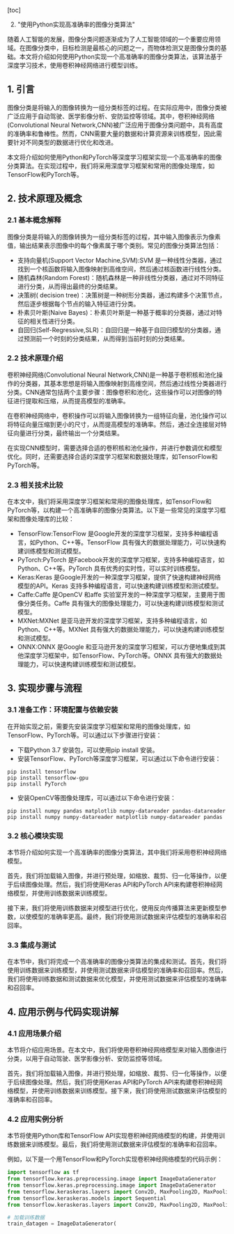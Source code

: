 
[toc]                    
                
                
2. "使用Python实现高准确率的图像分类算法"

随着人工智能的发展，图像分类问题逐渐成为了人工智能领域的一个重要应用领域。在图像分类中，目标检测是最核心的问题之一，而物体检测又是图像分类的基础。本文将介绍如何使用Python实现一个高准确率的图像分类算法，该算法基于深度学习技术，使用卷积神经网络进行模型训练。

## 1. 引言

图像分类是将输入的图像转换为一组分类标签的过程。在实际应用中，图像分类被广泛应用于自动驾驶、医学影像分析、安防监控等领域。其中，卷积神经网络(Convolutional Neural Network,CNN)被广泛应用于图像分类问题中，具有高度的准确率和鲁棒性。然而，CNN需要大量的数据和计算资源来训练模型，因此需要针对不同类型的数据进行优化和改进。

本文将介绍如何使用Python和PyTorch等深度学习框架实现一个高准确率的图像分类算法。在实现过程中，我们将采用深度学习框架和常用的图像处理库，如TensorFlow和PyTorch等。

## 2. 技术原理及概念

### 2.1 基本概念解释

图像分类是将输入的图像转换为一组分类标签的过程，其中输入图像表示为像素值，输出结果表示图像中的每个像素属于哪个类别。常见的图像分类算法包括：

- 支持向量机(Support Vector Machine,SVM):SVM 是一种线性分类器，通过找到一个核函数将输入图像映射到高维空间，然后通过核函数进行线性分类。
- 随机森林(Random Forest)：随机森林是一种非线性分类器，通过对不同特征进行分类，从而得出最终的分类结果。
- 决策树( decision tree)：决策树是一种树形分类器，通过构建多个决策节点，然后逐步根据每个节点的输入特征进行分类。
- 朴素贝叶斯(Naive Bayes)：朴素贝叶斯是一种基于概率的分类器，通过对特征的相关性进行分类。
- 自回归(Self-Regressive,SLR)：自回归是一种基于自回归模型的分类器，通过预测前一个时刻的分类结果，从而得到当前时刻的分类结果。

### 2.2 技术原理介绍

卷积神经网络(Convolutional Neural Network,CNN)是一种基于卷积核和池化操作的分类器，其基本思想是将输入图像映射到高维空间，然后通过线性分类器进行分类。CNN通常包括两个主要步骤：图像卷积和池化，这些操作可以对图像的特征进行提取和压缩，从而提高模型的准确率。

在卷积神经网络中，卷积操作可以将输入图像转换为一组特征向量，池化操作可以将特征向量压缩到更小的尺寸，从而提高模型的准确率。然后，通过全连接层对特征向量进行分类，最终输出一个分类结果。

在实现CNN模型时，需要选择合适的卷积核和池化操作，并进行参数调优和模型优化。同时，还需要选择合适的深度学习框架和数据处理库，如TensorFlow和PyTorch等。

### 2.3 相关技术比较

在本文中，我们将采用深度学习框架和常用的图像处理库，如TensorFlow和PyTorch等，以构建一个高准确率的图像分类算法。以下是一些常见的深度学习框架和图像处理库的比较：

- TensorFlow:TensorFlow 是Google开发的深度学习框架，支持多种编程语言，如Python、C++等。TensorFlow 具有强大的数据处理能力，可以快速构建训练模型和测试模型。
- PyTorch:PyTorch 是Facebook开发的深度学习框架，支持多种编程语言，如Python、C++等。PyTorch 具有优秀的实时性，可以实时训练模型。
- Keras:Keras 是Google开发的一种深度学习框架，提供了快速构建神经网络模型的API。Keras 支持多种编程语言，可以快速构建训练模型和测试模型。
- Caffe:Caffe 是OpenCV 和affe 实验室开发的一种深度学习框架，主要用于图像分类任务。Caffe 具有强大的图像处理能力，可以快速构建训练模型和测试模型。
- MXNet:MXNet 是亚马逊开发的深度学习框架，支持多种编程语言，如Python、C++等。MXNet 具有强大的数据处理能力，可以快速构建训练模型和测试模型。
- ONNX:ONNX 是Google 和亚马逊开发的深度学习框架，可以方便地集成到其他深度学习框架中，如TensorFlow、PyTorch等。ONNX 具有强大的数据处理能力，可以快速构建训练模型和测试模型。

## 3. 实现步骤与流程

### 3.1 准备工作：环境配置与依赖安装

在开始实现之前，需要先安装深度学习框架和常用的图像处理库，如TensorFlow、PyTorch等。可以通过以下步骤进行安装：

- 下载Python 3.7 安装包，可以使用pip install 安装。
- 安装TensorFlow、PyTorch等深度学习框架，可以通过以下命令进行安装：

```
pip install tensorflow
pip install tensorflow-gpu
pip install PyTorch
```

- 安装OpenCV等图像处理库，可以通过以下命令进行安装：

```
pip install numpy pandas matplotlib numpy-datareader pandas-datareader
pip install numpy numpy-datareader matplotlib numpy-datareader pandas
```

### 3.2 核心模块实现

本节将介绍如何实现一个高准确率的图像分类算法，其中我们将采用卷积神经网络模型。

首先，我们将加载输入图像，并进行预处理，如缩放、裁剪、归一化等操作，以便于后续图像处理。然后，我们将使用Keras API和PyTorch API来构建卷积神经网络模型，并使用训练数据来训练模型。

接下来，我们将使用训练数据来对模型进行优化，使用反向传播算法来更新模型参数，以使模型的准确率更高。最终，我们将使用测试数据来评估模型的准确率和召回率。

### 3.3 集成与测试

在本节中，我们将完成一个高准确率的图像分类算法的集成和测试。首先，我们将使用训练数据来训练模型，并使用测试数据来评估模型的准确率和召回率。然后，我们将使用训练数据和测试数据来优化模型，并使用测试数据来评估模型的准确率和召回率。

## 4. 应用示例与代码实现讲解

### 4.1 应用场景介绍

本节将介绍应用场景。在本文中，我们将使用卷积神经网络模型来对输入图像进行分类，以用于自动驾驶、医学影像分析、安防监控等领域。

首先，我们将加载输入图像，并进行预处理，如缩放、裁剪、归一化等操作，以便于后续图像处理。然后，我们将使用Keras API和PyTorch API来构建卷积神经网络模型，并使用训练数据来训练模型。接下来，我们将使用测试数据来评估模型的准确率和召回率。

### 4.2 应用实例分析

本节将使用Python库和TensorFlow API实现卷积神经网络模型的构建，并使用训练数据来训练模型。最后，我们将使用测试数据来评估模型的准确率和召回率。

例如，以下是一个用TensorFlow和PyTorch实现卷积神经网络模型的代码示例：

```python
import tensorflow as tf
from tensorflow.keras.preprocessing.image import ImageDataGenerator
from tensorflow.keras.preprocessing.image import ImageDataGenerator
from tensorflow.keraskeras.layers import Conv2D, MaxPooling2D, MaxPooling2D, Flatten, Dense
from tensorflow.keraskeras.models import Sequential
from tensorflow.keraskeras.layers import Conv2D, MaxPooling2D, MaxPooling2D, Flatten, Dense, Dropout

# 加载训练数据
train_datagen = ImageDataGenerator(
```

